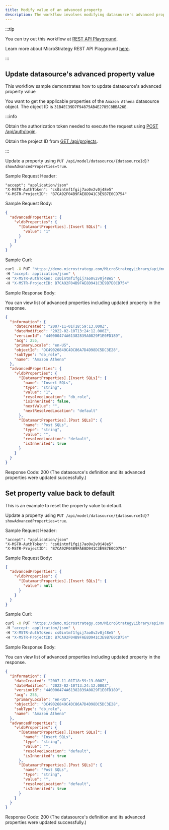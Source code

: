 ```yaml
---
title: Modify value of an advanced property
description: The workflow involves modifying datasource's advanced properties values
---
```


<Available since="2021 Update 8" />

:::tip

You can try out this workflow at [REST API Playground](https://www.postman.com/microstrategysdk/workspace/microstrategy-rest-api/folder/16131298-ef4e5e88-1bc6-4c9a-a15a-6fef6d399bb8?ctx=documentation).

Learn more about MicroStrategy REST API Playground [here](/docs/getting-started/playground.md).

:::

## Update datasource's advanced property value

This workflow sample demonstrates how to update datasource's advanced property value

You want to get the applicable properties of the `Amazon Athena` datasource object. The object ID is `31B4EC39D7F94875AB4E2785C8BBA26E`.

:::info

Obtain the authorization token needed to execute the request using [POST /api/auth/login](https://demo.microstrategy.com/MicroStrategyLibrary/api-docs/index.html#/Authentication/postLogin).

Obtain the project ID from [GET /api/projects](https://demo.microstrategy.com/MicroStrategyLibrary/api-docs/index.html#/Projects/getProjects_1).

:::

Update a property using `PUT /api/model/datasource/{datasourceId}?showAdvancedProperties=true`.

Sample Request Header:

```http
"accept": "application/json"
"X-MSTR-AuthToken": "cs0intmf1fgij7ao0v2v0j48e5"
"X-MSTR-ProjectID": "B7CA92F04B9FAE8D941C3E9B7E0CD754"
```

Sample Request Body:

```json
{
  "advancedProperties": {
    "vldbProperties": {
      "[DatamartProperties].[Insert SQLs]": {
        "value": "1"
      }
    }
  }
}
```

Sample Curl:

```bash
curl -X PUT "https://demo.microstrategy.com/MicroStrategyLibrary/api/model/datasources/31B4EC39D7F94875AB4E2785C8BBA26E?showAdvancedProperties=true" \
-H "accept: application/json" \
-H "X-MSTR-AuthToken: cs0intmf1fgij7ao0v2v0j48e5" \
-H "X-MSTR-ProjectID: B7CA92F04B9FAE8D941C3E9B7E0CD754"
```

Sample Response Body:

You can view list of advanced properties including updated property in the response.

```json
{
  "information": {
    "dateCreated": "2007-11-01T18:59:13.000Z",
    "dateModified": "2022-02-10T13:24:12.000Z",
    "versionId": "440000474A61382839A0829F1E0FD189",
    "acg": 255,
    "primaryLocale": "en-US",
    "objectId": "DC49026849C4DC86A7D4D98DC5DC3E28",
    "subType": "db_role",
    "name": "Amazon Athena"
  },
  "advancedProperties": {
    "vldbProperties": {
      "[DatamartProperties].[Insert SQLs]": {
        "name": "Insert SQLs",
        "type": "string",
        "value": "1",
        "resolvedLocation": "db_role",
        "isInherited": false,
        "nextValue": "",
        "nextResolvedLocation": "default"
      },
      "[DatamartProperties].[Post SQLs]": {
        "name": "Post SQLs",
        "type": "string",
        "value": "",
        "resolvedLocation": "default",
        "isInherited": true
      }
    }
  }
}
```

Response Code: 200 (The datasource's definition and its advanced properties were updated successfully.)

## Set property value back to default

This is an example to reset the property value to default.

Update a property using `PUT /api/model/datasource/{datasourceId}?showAdvancedProperties=true`.

Sample Request Header:

```http
"accept": "application/json"
"X-MSTR-AuthToken": "cs0intmf1fgij7ao0v2v0j48e5"
"X-MSTR-ProjectID": "B7CA92F04B9FAE8D941C3E9B7E0CD754"
```

Sample Request Body:

```json
{
  "advancedProperties": {
    "vldbProperties": {
      "[DatamartProperties].[Insert SQLs]": {
        "value": null
      }
    }
  }
}
```

Sample Curl:

```bash
curl -X PUT "https://demo.microstrategy.com/MicroStrategyLibrary/api/model/datasources/DC49026849C4DC86A7D4D98DC5DC3E28?showAdvancedProperties=true" \
-H "accept: application/json" \
-H "X-MSTR-AuthToken: cs0intmf1fgij7ao0v2v0j48e5" \
-H "X-MSTR-ProjectID: B7CA92F04B9FAE8D941C3E9B7E0CD754"
```

Sample Response Body:

You can view list of advanced properties including updated property in the response.

```json
{
  "information": {
    "dateCreated": "2007-11-01T18:59:13.000Z",
    "dateModified": "2022-02-10T13:24:12.000Z",
    "versionId": "440000474A61382839A0829F1E0FD189",
    "acg": 255,
    "primaryLocale": "en-US",
    "objectId": "DC49026849C4DC86A7D4D98DC5DC3E28",
    "subType": "db_role",
    "name": "Amazon Athena"
  },
  "advancedProperties": {
    "vldbProperties": {
      "[DatamartProperties].[Insert SQLs]": {
        "name": "Insert SQLs",
        "type": "string",
        "value": "",
        "resolvedLocation": "default",
        "isInherited": true
      },
      "[DatamartProperties].[Post SQLs]": {
        "name": "Post SQLs",
        "type": "string",
        "value": "",
        "resolvedLocation": "default",
        "isInherited": true
      }
    }
  }
}
```

Response Code: 200 (The datasource's definition and its advanced properties were updated successfully.)
